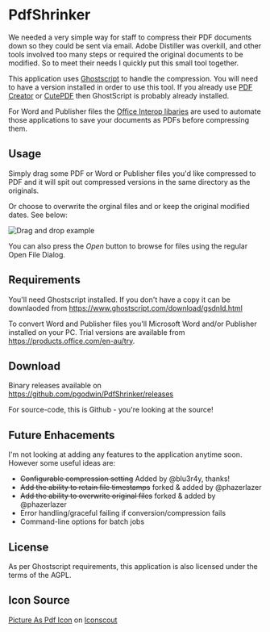 # PdfShrinker
We needed a very simple way for staff to compress their PDF documents down so they could be sent via email.
Adobe Distiller was overkill, and other tools involved too many steps or required the original documents to
be modified. So to meet their needs I quickly put this small tool together.

This application uses [Ghostscript](https://www.ghostscript.com) to handle the compression. You will need to have a version
installed in order to use this tool. If you already use [PDF Creator](http://www.pdfforge.org/pdfcreator) or 
[CutePDF](http://www.cutepdf.com/) then GhostScript is probably already installed.

For Word and Publisher files the [Office Interop libaries](https://msdn.microsoft.com/en-us/library/15s06t57.aspx) are used
to automate those applications to save your documents as PDFs before compressing them.

## Usage

Simply drag some PDF or Word or Publisher files you'd like compressed to PDF and it will spit out 
compressed versions in the same directory as the originals.

Or choose to overwrite the orginal files and or keep the original modified dates. See below:


![Drag and drop example](https://i.imgur.com/qqMiSmr.gif)

You can also press the *Open* button to browse for files using the regular Open File Dialog.

## Requirements
You'll need Ghostscript installed. If you don't have a copy it can be downlaoded from 
https://www.ghostscript.com/download/gsdnld.html

To convert Word and Publisher files you'll Microsoft Word and/or Publisher installed on your PC. 
Trial versions are available from https://products.office.com/en-au/try.

## Download
Binary releases available on https://github.com/pgodwin/PdfShrinker/releases

For source-code, this is Github - you're looking at the source!

## Future Enhacements
I'm not looking at adding any features to the application anytime soon. However some useful ideas are:
 - ~~Configurable compression setting~~ Added by @blu3r4y, thanks!
 - ~~Add the ability to retain file timestamps~~ forked & added by @phazerlazer
 - ~~Add the ability to overwrite original files~~ forked & added by @phazerlazer
 - Error handling/graceful failing if conversion/compression fails
 - Command-line options for batch jobs

## License
As per Ghostscript requirements, this application is also licensed under the terms of the AGPL.

## Icon Source
<a href="https://iconscout.com/icons/picture-as-pdf" target="_blank">Picture As Pdf Icon</a> on <a href="https://iconscout.com">Iconscout</a>

